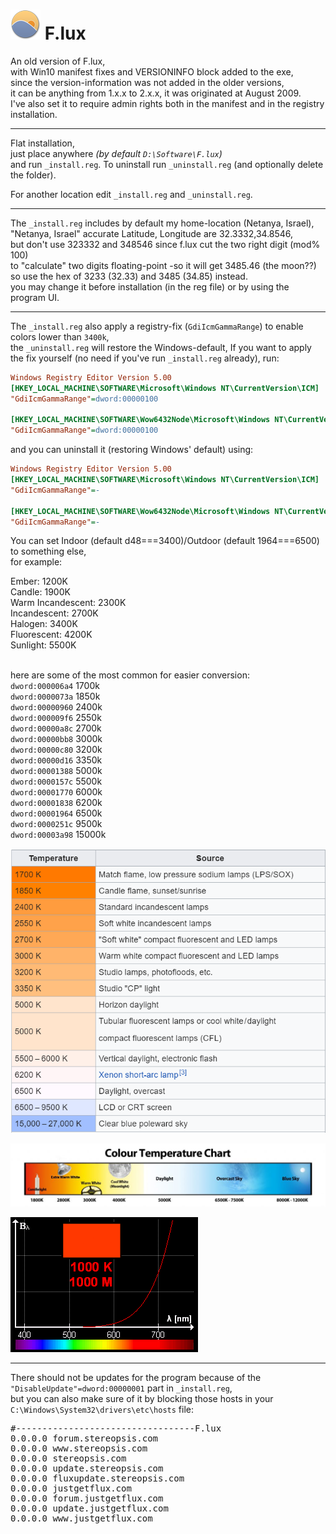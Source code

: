<h1><img src="resources/icon.png"/> F.lux</h1>

An old version of F.lux,<br/>
with Win10 manifest fixes and VERSIONINFO block added to the exe,<br/>
since the version-information was not added in the older versions,<br/>
it can be anything from 1.x.x to 2.x.x, it was originated at August 2009.<br/>
I've also set it to require admin rights both in the manifest and in the registry installation.<br/>

<hr/>

Flat installation,<br/>
just place anywhere <em>(by default <code>D:\Software\F.lux</code>)</em><br/>
and run <code>_install.reg</code>. To uninstall run <code>_uninstall.reg</code> (and optionally delete the folder).

For another location edit <code>_install.reg</code> and <code>_uninstall.reg</code>.<br/>

<hr/>

The <code>_install.reg</code> includes by default my home-location (Netanya, Israel),<br/>
"Netanya, Israel" accurate Latitude, Longitude are 32.3332,34.8546,<br/>
but don't use 323332 and 348546 since f.lux cut the two right digit (mod% 100)<br/>
to "calculate" two digits floating-point -so it will get 3485.46 (the moon??)<br/>
so use the hex of 3233 (32.33) and 3485 (34.85) instead.<br/>
you may change it before installation (in the reg file) or by using the program UI.

<hr/>

The <code>_install.reg</code> also apply a registry-fix (<code>GdiIcmGammaRange</code>) to enable colors lower than <code>3400k</code>,<br/>
the <code>_uninstall.reg</code> will restore the Windows-default,
If you want to apply the fix yourself (no need if you've run <code>_install.reg</code> already), run:

```ini
Windows Registry Editor Version 5.00
[HKEY_LOCAL_MACHINE\SOFTWARE\Microsoft\Windows NT\CurrentVersion\ICM]
"GdiIcmGammaRange"=dword:00000100

[HKEY_LOCAL_MACHINE\SOFTWARE\Wow6432Node\Microsoft\Windows NT\CurrentVersion\ICM]
"GdiIcmGammaRange"=dword:00000100
```

and you can uninstall it (restoring Windows' default) using:
```ini
Windows Registry Editor Version 5.00
[HKEY_LOCAL_MACHINE\SOFTWARE\Microsoft\Windows NT\CurrentVersion\ICM]
"GdiIcmGammaRange"=-

[HKEY_LOCAL_MACHINE\SOFTWARE\Wow6432Node\Microsoft\Windows NT\CurrentVersion\ICM]
"GdiIcmGammaRange"=-
```

You can set Indoor (default d48===3400)/Outdoor (default 1964===6500) to something else,<br/>
for example:

Ember: 1200K<br/>
Candle: 1900K<br/>
Warm Incandescent: 2300K<br/>
Incandescent: 2700K<br/>
Halogen: 3400K<br/>
Fluorescent: 4200K<br/>
Sunlight: 5500K<br/>
<br/>

here are some of the most common for easier conversion:<br/>
<code>dword:000006a4</code>  1700k<br/>
<code>dword:0000073a</code>  1850k<br/>
<code>dword:00000960</code>  2400k<br/>
<code>dword:000009f6</code>  2550k<br/>
<code>dword:00000a8c</code>  2700k<br/>
<code>dword:00000bb8</code>  3000k<br/>
<code>dword:00000c80</code>  3200k<br/>
<code>dword:00000d16</code>  3350k<br/>
<code>dword:00001388</code>  5000k<br/>
<code>dword:0000157c</code>  5500k<br/>
<code>dword:00001770</code>  6000k<br/>
<code>dword:00001838</code>  6200k<br/>
<code>dword:00001964</code>  6500k<br/>
<code>dword:0000251c</code>  9500k<br/>
<code>dword:00003a98</code> 15000k<br/>

<img src="resources/color_table.png" alt=""/><br/>

<img src="resources/color_temperature_chart.jpg" alt=""/><br/>

<img src="resources/black_body_visible_spectrum.gif" alt=""/><br/>

<hr/>

There should not be updates for the program because of the <code>"DisableUpdate"=dword:00000001</code> part in <code>_install.reg</code>,<br/>
but you can also make sure of it by blocking those hosts in your <code>C:\Windows\System32\drivers\etc\hosts</code> file:

<pre>
#----------------------------------F.lux
0.0.0.0 forum.stereopsis.com
0.0.0.0 www.stereopsis.com
0.0.0.0 stereopsis.com
0.0.0.0 update.stereopsis.com
0.0.0.0 fluxupdate.stereopsis.com
0.0.0.0 justgetflux.com
0.0.0.0 forum.justgetflux.com
0.0.0.0 update.justgetflux.com
0.0.0.0 www.justgetflux.com
</pre>

